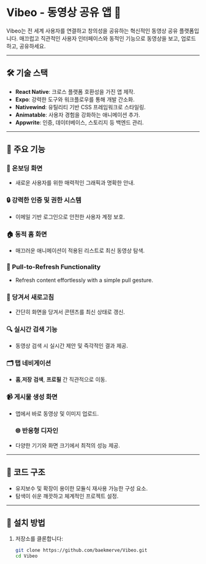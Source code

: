 
# Vibeo - 동영상 공유 앱 🎥

Vibeo는 전 세계 사용자를 연결하고 창의성을 공유하는 혁신적인 동영상 공유 플랫폼입니다. 매끄럽고 직관적인 사용자 인터페이스와 동적인 기능으로 동영상을 보고, 업로드하고, 공유하세요.

---

## 🛠 기술 스택

- **React Native**: 크로스 플랫폼 호환성을 가진 앱 제작.
- **Expo**: 강력한 도구와 워크플로우를 통해 개발 간소화.
- **Nativewind**: 유틸리티 기반 CSS 프레임워크로 스타일링.
- **Animatable**: 사용자 경험을 강화하는 애니메이션 추가.
- **Appwrite**: 인증, 데이터베이스, 스토리지 등 백엔드 관리.

---

## 🚀 주요 기능

### 🎉 온보딩 화면
- 새로운 사용자를 위한 매력적인 그래픽과 명확한 안내.

### 🔒 강력한 인증 및 권한 시스템
- 이메일 기반 로그인으로 안전한 사용자 계정 보호.

### 🏠 동적 홈 화면
- 매끄러운 애니메이션이 적용된 리스트로 최신 동영상 탐색.

### 🔄 Pull-to-Refresh Functionality
- Refresh content effortlessly with a simple pull gesture.

### 🔄 당겨서 새로고침
- 간단히 화면을 당겨서 콘텐츠를 최신 상태로 갱신.

### 🔍 실시간 검색 기능
- 동영상 검색 시 실시간 제안 및 즉각적인 결과 제공.

### 🗂 탭 네비게이션
- **홈**,**저장** **검색**, **프로필** 간 직관적으로 이동.

### 📹 게시물 생성 화면
- 앱에서 바로 동영상 및 이미지 업로드.

  ### 🌐 반응형 디자인
- 다양한 기기와 화면 크기에서 최적의 성능 제공.

---

## 📂 코드 구조
- 유지보수 및 확장이 용이한 모듈식 재사용 가능한 구성 요소.
- 탐색이 쉬운 깨끗하고 체계적인 프로젝트 설정.

---
## 🚧 설치 방법

1. 저장소를 클론합니다:
   ```bash
   git clone https://github.com/baekmerve/Vibeo.git
   cd Vibeo
